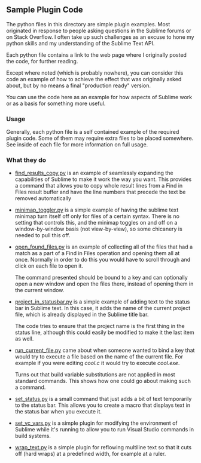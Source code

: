 Sample Plugin Code
------------------

The python files in this directory are simple plugin examples. Most originated
in response to people asking questions in the Sublime forums or on Stack
Overflow. I often take up such challenges as an excuse to hone my python skills
and my understanding of the Sublime Text API.

Each python file contains a link to the web page where I originally posted the
code, for further reading.

Except where noted (which is probably nowhere), you can consider this code an
example of how to achieve the effect that was originally asked about, but by no
means a final "production ready" version.

You can use the code here as an example for how aspects of Sublime work or as a
basis for something more useful.

### Usage

Generally, each python file is a self contained example of the required plugin
code. Some of them may require extra files to be placed somewhere. See inside
of each file for more information on full usage.

### What they do

 * [find_results_copy.py](find_results_copy.py) is an example of seamlessly
   expanding the capabilities of Sublime to make it work the way you want. This
   provides a command that allows you to copy whole result lines from a Find in
   Files result buffer and have the line numbers that precede the text be
   removed automatically

 * [minimap_toggler.py](minimap_toggler.py) is a simple example of having the
   sublime text minimap turn itself off only for files of a certain syntax.
   There is no setting that controls this, and the minimap toggles on and off
   on a window-by-window basis (not view-by-view), so some chicanery is needed
   to pull this off.

 * [open_found_files.py](open_found_files.py) is an example of collecting all
   of the files that had a match as a part of a Find in Files operation and
   opening them all at once. Normally in order to do this you would have to
   scroll through and click on each file to open it.

   The command presented should be bound to a key and can optionally open a new
   window and open the files there, instead of opening them in the current
   window.

 * [project_in_statusbar.py](project_in_statusbar.py) is a simple example of
   adding text to the status bar in Sublime text. In this case, it adds the
   name of the current project file, which is already displayed in the Sublime
   title bar.

   The code tries to ensure that the project name is the first thing in the
   status line, although this could easily be modified to make it the last item
   as well.

 * [run_current_file.py](run_current_file.py) came about when someone wanted to
   bind a key that would try to execute a file based on the name of the current
   file. For example if you were editing *cool.c* it would try to execute
   *cool.exe*.

   Turns out that build variable substitutions are not applied in most standard
   commands. This shows how one could go about making such a command.

 * [set_status.py](set_status.py) is a small command that just adds a bit of
   text temporarily to the status bar. This allows you to create a macro that
   displays text in the status bar when you execute it.

 * [set_vc_vars.py](set_vc_vars.py) is a simple plugin for modifying the
   environment of Sublime while it's running to allow you to run Visual Studio
   commands in build systems.

 * [wrap_text.py](wrap_text.py) is a simple plugin for reflowing multiline text
   so that it cuts off (hard wraps) at a predefined width, for example at a ruler.
